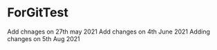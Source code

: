 # ForGitTest
Add chnages on 27th may 2021
Add changes on 4th June 2021
Adding changes on 5th Aug 2021